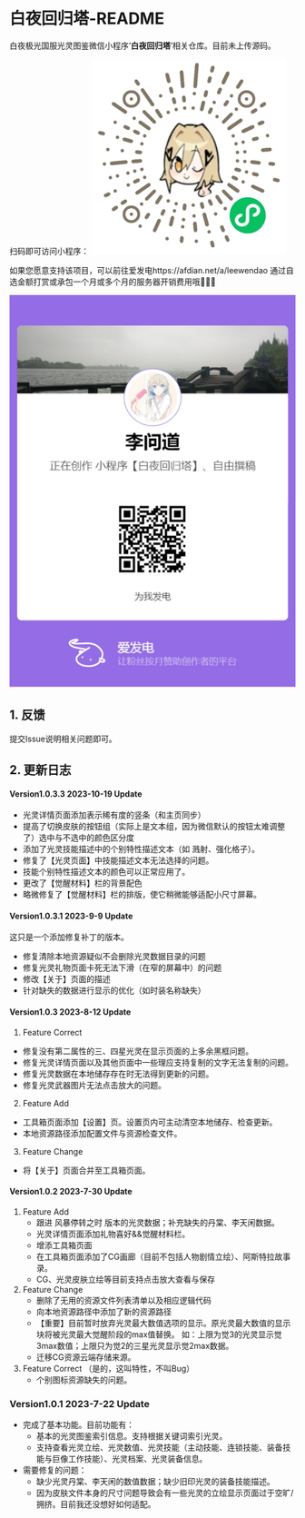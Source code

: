 # 白夜回归塔-README
白夜极光国服光灵图鉴微信小程序‘**白夜回归塔**’相关仓库。目前未上传源码。

扫码即可访问小程序：
![](./qrcode.jpg)

如果您愿意支持该项目，可以前往爱发电https://afdian.net/a/leewendao 通过自选金额打赏或承包一个月或多个月的服务器开销费用哦🥰🥰🥰

![sponsor](./afdian.jpg)

## 1. 反馈

提交Issue说明相关问题即可。

## 2. 更新日志

#### Version1.0.3.3 2023-10-19 Update

-  光灵详情页面添加表示稀有度的竖条（和主页同步）
-  提高了切换皮肤的按钮组（实际上是文本组，因为微信默认的按钮太难调整了）选中与不选中的颜色区分度
-  添加了光灵技能描述中的个别特性描述文本（如 溅射、强化格子）。
-  修复了【光灵页面】中技能描述文本无法选择的问题。
-  技能个别特性描述文本的颜色可以正常应用了。
-  更改了【觉醒材料】栏的背景配色
-  略微修复了【觉醒材料】栏的排版，使它稍微能够适配小尺寸屏幕。

#### Version1.0.3.1 2023-9-9 Update

这只是一个添加修复补丁的版本。

-  修复清除本地资源疑似不会删除光灵数据目录的问题
-  修复光灵礼物页面卡死无法下滑（在窄的屏幕中）的问题
-  修改【关于】页面的描述
-  针对缺失的数据进行显示的优化（如时装名称缺失）

#### Version1.0.3 2023-8-12 Update

1. Feature Correct

-  修复没有第二属性的三、四星光灵在显示页面的上多余黑框问题。
-  修复光灵详情页面以及其他页面中一些理应支持复制的文字无法复制的问题。
-  修复光灵数据在本地储存存在时无法得到更新的问题。
-  修复光灵武器图片无法点击放大的问题。

2. Feature Add

-  工具箱页面添加【设置】页。设置页内可主动清空本地储存、检查更新。
-  本地资源路径添加配置文件与资源检查文件。

3. Feature Change

-  将【关于】页面合并至工具箱页面。

#### Version1.0.2 2023-7-30 Update

1. Feature Add
   - 跟进 风暴停转之时 版本的光灵数据；补充缺失的丹棠、李天闲数据。
   -  光灵详情页面添加礼物喜好&&觉醒材料栏。
   - 增添工具箱页面
   - 在工具箱页面添加了CG画廊（目前不包括人物剧情立绘）、阿斯特拉故事录。
   - CG、光灵皮肤立绘等目前支持点击放大查看与保存
2. Feature Change
   - 删除了无用的资源文件列表清单以及相应逻辑代码
   - 向本地资源路径中添加了新的资源路径
   - 【重要】目前暂时放弃光灵最大数值选项的显示。原光灵最大数值的显示块将被光灵最大觉醒阶段的max值替换。
     如：上限为觉3的光灵显示觉3max数值；上限只为觉2的三星光灵显示觉2max数据。
   - 迁移CG资源云端存储来源。
3. Feature Correct （是的，这叫特性，不叫Bug）
   - 个别图标资源缺失的问题。

### Version1.0.1 2023-7-22 Update

- 完成了基本功能。目前功能有：
  - 基本的光灵图鉴索引信息。支持根据关键词索引光灵。
  - 支持查看光灵立绘、光灵数值、光灵技能（主动技能、连锁技能、装备技能与巨像工作技能）、光灵档案、光灵装备信息。
- 需要修复的问题：
  - 缺少光灵丹棠、李天闲的数值数据；缺少旧印光灵的装备技能描述。
  - 因为皮肤文件本身的尺寸问题导致会有一些光灵的立绘显示页面过于空旷/拥挤。目前我还没想好如何适配。
  
  
